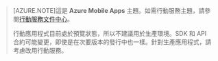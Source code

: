 >[AZURE.NOTE]這是 **Azure Mobile Apps** 主題。如需行動服務主題，請參閱[行動服務文件中心](/documentation/services/mobile-services/)。
>
>行動應用程式目前處於預覽狀態，所以不建議用於生產環境。SDK 和 API 合約可能變更，即使是在次要版本的發行中也一樣。針對生產應用程式，請考慮改用行動服務。

<!---HONumber=August15_HO8-->